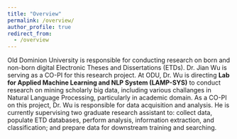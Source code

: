 ```yaml
---
title: "Overview"
permalink: /overview/
author_profile: true
redirect_from: 
  - /overview
---
```

Old Dominion University is responsible for conducting research on born and non-born digital Electronic Theses and Dissertations (ETDs). Dr. Jian Wu is serving as a CO-PI for this research project. At ODU, Dr. Wu is directing **Lab for Applied Machine Learning and NLP System (LAMP-SYS)** to conduct research on mining scholarly big data, including various challanges in Natural Language Processing, particularly in academic domain. As a CO-PI on this project, Dr. Wu is responsible for data acquisition and analysis. He is currently supervising two graduate research assistant to: collect data, populate ETD databases, perform analysis, information extraction, and classification; and prepare data for downstream training and searching.